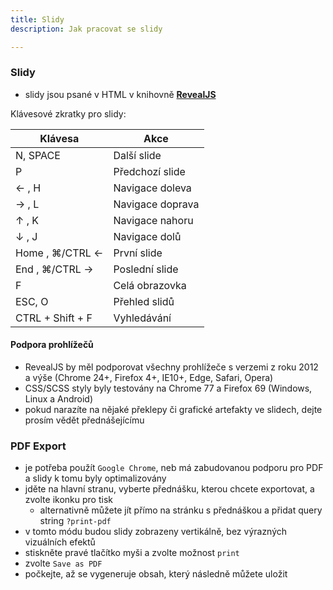```yaml
---
title: Slidy
description: Jak pracovat se slidy

---
```


### Slidy
- slidy jsou psané v HTML v knihovně [**RevealJS**](https://revealjs.com/)

Klávesové zkratky pro slidy:

| Klávesa | Akce | 
| ------ | ------ | 
| N, SPACE | Další slide | 
| P | Předchozí slide |
| ← , H | Navigace doleva |
| → , L | Navigace doprava |
| ↑ , K | Navigace nahoru |
| ↓ , J | Navigace dolů |
| Home , ⌘/CTRL ← | První slide |
| End , ⌘/CTRL → | Poslední slide |
| F | Celá obrazovka |
| ESC, O | Přehled slidů |
| CTRL + Shift + F | Vyhledávání |

#### Podpora prohlížečů
- RevealJS by měl podporovat všechny prohlížeče s verzemi z roku 2012 a výše (Chrome 24+, Firefox 4+, IE10+, Edge, Safari, Opera)
- CSS/SCSS styly byly testovány na Chrome 77 a Firefox 69 (Windows, Linux a Android)
- pokud narazíte na nějaké překlepy či grafické artefakty ve slidech, dejte prosím vědět přednášejícímu

### PDF Export
- je potřeba použít `Google Chrome`, neb má zabudovanou podporu pro PDF a slidy k tomu byly optimalizovány
- jděte na hlavní stranu, vyberte přednášku, kterou chcete exportovat, a zvolte ikonku pro tisk
  - alternativně můžete jít přímo na stránku s přednáškou a přidat query string `?print-pdf`
- v tomto módu budou slidy zobrazeny vertikálně, bez výrazných vizuálních efektů
- stiskněte pravé tlačítko myši a zvolte možnost `print`
- zvolte `Save as PDF`
- počkejte, až se vygeneruje obsah, který následně můžete uložit